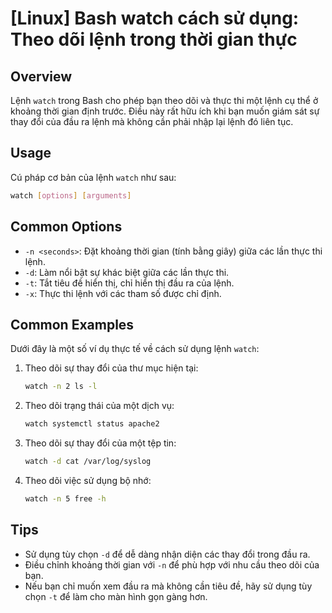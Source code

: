# [Linux] Bash watch cách sử dụng: Theo dõi lệnh trong thời gian thực

## Overview
Lệnh `watch` trong Bash cho phép bạn theo dõi và thực thi một lệnh cụ thể ở khoảng thời gian định trước. Điều này rất hữu ích khi bạn muốn giám sát sự thay đổi của đầu ra lệnh mà không cần phải nhập lại lệnh đó liên tục.

## Usage
Cú pháp cơ bản của lệnh `watch` như sau:

```bash
watch [options] [arguments]
```

## Common Options
- `-n <seconds>`: Đặt khoảng thời gian (tính bằng giây) giữa các lần thực thi lệnh.
- `-d`: Làm nổi bật sự khác biệt giữa các lần thực thi.
- `-t`: Tắt tiêu đề hiển thị, chỉ hiển thị đầu ra của lệnh.
- `-x`: Thực thi lệnh với các tham số được chỉ định.

## Common Examples
Dưới đây là một số ví dụ thực tế về cách sử dụng lệnh `watch`:

1. Theo dõi sự thay đổi của thư mục hiện tại:
   ```bash
   watch -n 2 ls -l
   ```

2. Theo dõi trạng thái của một dịch vụ:
   ```bash
   watch systemctl status apache2
   ```

3. Theo dõi sự thay đổi của một tệp tin:
   ```bash
   watch -d cat /var/log/syslog
   ```

4. Theo dõi việc sử dụng bộ nhớ:
   ```bash
   watch -n 5 free -h
   ```

## Tips
- Sử dụng tùy chọn `-d` để dễ dàng nhận diện các thay đổi trong đầu ra.
- Điều chỉnh khoảng thời gian với `-n` để phù hợp với nhu cầu theo dõi của bạn.
- Nếu bạn chỉ muốn xem đầu ra mà không cần tiêu đề, hãy sử dụng tùy chọn `-t` để làm cho màn hình gọn gàng hơn.